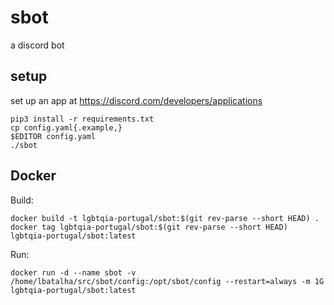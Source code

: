 # sbot

a discord bot

## setup

set up an app at https://discord.com/developers/applications
```
pip3 install -r requirements.txt
cp config.yaml{.example,}
$EDITOR config.yaml
./sbot
```

## Docker

Build:
```shell
docker build -t lgbtqia-portugal/sbot:$(git rev-parse --short HEAD) .
docker tag lgbtqia-portugal/sbot:$(git rev-parse --short HEAD) lgbtqia-portugal/sbot:latest
```

Run:
```shell
docker run -d --name sbot -v /home/lbatalha/src/sbot/config:/opt/sbot/config --restart=always -m 1G lgbtqia-portugal/sbot:latest
```

